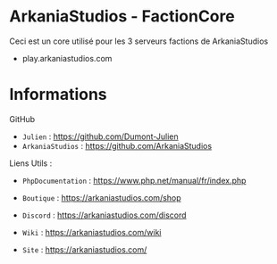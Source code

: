 # ArkaniaStudios - FactionCore

Ceci est un core utilisé pour les 3 serveurs factions de ArkaniaStudios

- play.arkaniastudios.com

# Informations

GitHub
- ``Julien`` : https://github.com/Dumont-Julien
- ``ArkaniaStudios`` : https://github.com/ArkaniaStudios

Liens Utils :

- ``PhpDocumentation`` : https://www.php.net/manual/fr/index.php


- ``Boutique`` : https://arkaniastudios.com/shop
- ``Discord`` : https://arkaniastudios.com/discord
- ``Wiki`` : https://arkaniastudios.com/wiki
- ``Site`` : https://arkaniastudios.com/
